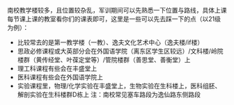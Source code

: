 南校教学楼较多，且位置较杂乱，军训期间可以先熟悉一下位置与路线，具体上课每节课上课的教室看你们的课表即可，这里是一些可以先去踩一下的点（以21级为例）：
- 比较常去的是第一教学楼（一教）、逸夫文化艺术中心（逸夫楼/if楼）
- 思政必修课程或大英部分会在外国语学院（离东区学生区较远）/文科楼/岭院楼群（黄传经堂、叶葆定堂等）/管院楼群（善思堂、善衡堂）上
- 理工科课程有些会在丰盛堂上
- 医科课程有些会在外国语学院上
- 实验课程里，物理/化学实验在丰盛堂上，生物实验在生科楼上，医科组胚、解剖实验在生科楼群D栋上
注：南校常见塞车路段为逸仙路东侧路段